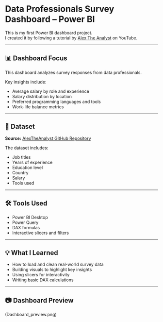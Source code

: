# Data Professionals Survey Dashboard – Power BI

This is my first Power BI dashboard project.  
I created it by following a tutorial by [Alex The Analyst](https://www.youtube.com/c/AlexTheAnalyst) on YouTube.

---

## 📊 Dashboard Focus

This dashboard analyzes survey responses from data professionals.

Key insights include:
- Average salary by role and experience
- Salary distribution by location
- Preferred programming languages and tools
- Work-life balance metrics

---

## 📁 Dataset

**Source:** [AlexTheAnalyst GitHub Repository](https://github.com/AlexTheAnalyst/Power-BI/commits?author=AlexTheAnalyst)

The dataset includes:
- Job titles
- Years of experience
- Education level
- Country
- Salary
- Tools used

---

## 🛠️ Tools Used

- Power BI Desktop  
- Power Query  
- DAX formulas  
- Interactive slicers and filters

---

## 💡 What I Learned

- How to load and clean real-world survey data  
- Building visuals to highlight key insights  
- Using slicers for interactivity  
- Writing basic DAX calculations

---

## 📷 Dashboard Preview


(Dashboard_preview.png)

